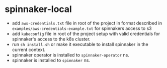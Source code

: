 # spinnaker-local

- add `aws-credentials.txt` file in root of the project in format described in `examples/aws-credentials-example.txt` for spinnakers access to s3
- add `kubeconfig` file in root of the project setup with valid credentials for spinnaker's access to the k8s cluster.
- run `sh install.sh` or make it executable to install spinnaker in the current context.
- spinnaker operator is installed to `spinnaker-operator` ns.
- spinnaker is installed to `spinnaker` ns.